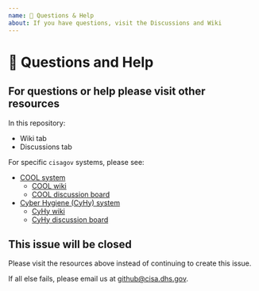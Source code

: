 ```yaml
---
name: 💬 Questions & Help
about: If you have questions, visit the Discussions and Wiki
---
```


# 💬 Questions and Help #

## For questions or help please visit other resources ##

In this repository:

- Wiki tab
- Discussions tab

For specific `cisagov` systems, please see:

- [COOL system](https://github.com/cisagov/cool-system/)
  - [COOL wiki](https://github.com/cisagov/cool-system/wiki)
  - [COOL discussion board](https://github.com/cisagov/cool-system/discussions)
- [Cyber Hygiene (CyHy) system](https://github.com/cisagov/cyhy-system/)
  - [CyHy wiki](https://github.com/cisagov/cyhy-system/wiki)
  - [CyHy discussion board](https://github.com/cisagov/cyhy-system/discussions)

## This issue will be closed ##

Please visit the resources above instead of continuing to create this issue.

If all else fails, please email us at [github@cisa.dhs.gov](mailto:github@cisa.dhs.gov).
